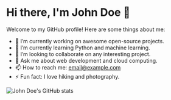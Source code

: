 # Hi there, I'm John Doe 👋

Welcome to my GitHub profile! Here are some things about me:

- 🔭 I’m currently working on awesome open-source projects.
- 🌱 I’m currently learning Python and machine learning.
- 👯 I’m looking to collaborate on any interesting project.
- 💬 Ask me about web development and cloud computing.
- 📫 How to reach me: [email@example.com](mailto:email@example.com)
- ⚡ Fun fact: I love hiking and photography.

![John Doe's GitHub stats](https://github-readme-stats.vercel.app/api?username=your-username&show_icons=true&theme=radical)